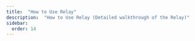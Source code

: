 ```yaml
---
title:  "How to Use Relay"
description:  "How to Use Relay (Detailed walkthrough of the Relay)"
sidebar:
  order: 14
---
```

